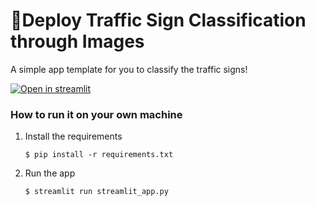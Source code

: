 # 🚦Deploy Traffic Sign Classification through Images

A simple app template for you to classify the traffic signs!

[![Open in streamlit](https://static.streamlit.io/badges/streamlit_badge_black_white.svg)](https://deploy-traffic-sign-classification-through-images.streamlit.app/)

### How to run it on your own machine

1. Install the requirements

   ```
   $ pip install -r requirements.txt
   ```
2. Run the app

   ```
   $ streamlit run streamlit_app.py
   ```
